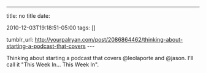 ---
title: no title
date:

 2010-12-03T19:18:51-05:00 
tags:  []

tumblr_url:
http://yourpalryan.com/post/2086864462/thinking-about-starting-a-podcast-that-covers
\-\--

Thinking about starting a podcast that covers \@leolaporte and \@jason.
I'll call it "This Week In... This Week In".

